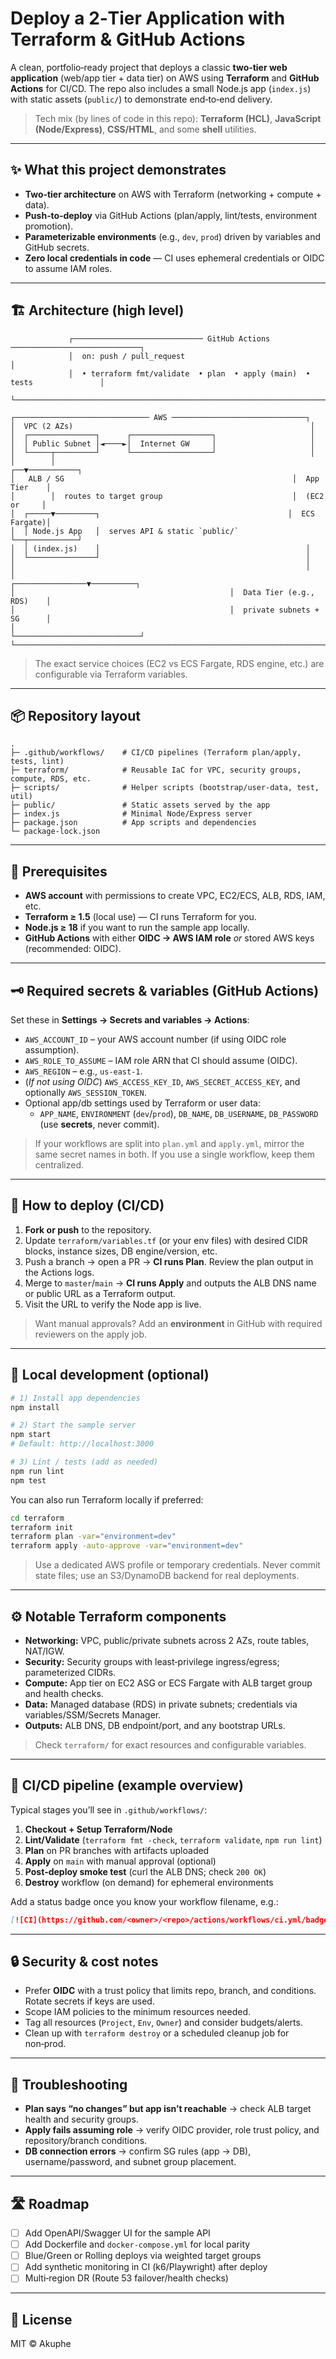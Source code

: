 # Deploy a 2‑Tier Application with Terraform & GitHub Actions

A clean, portfolio‑ready project that deploys a classic **two‑tier web application** (web/app tier + data tier) on AWS using **Terraform** and **GitHub Actions** for CI/CD. The repo also includes a small Node.js app (`index.js`) with static assets (`public/`) to demonstrate end‑to‑end delivery.

> Tech mix (by lines of code in this repo): **Terraform (HCL)**, **JavaScript (Node/Express)**, **CSS/HTML**, and some **shell** utilities.

---

## ✨ What this project demonstrates

- **Two‑tier architecture** on AWS with Terraform (networking + compute + data).
- **Push‑to‑deploy** via GitHub Actions (plan/apply, lint/tests, environment promotion).
- **Parameterizable environments** (e.g., `dev`, `prod`) driven by variables and GitHub secrets.
- **Zero local credentials in code** — CI uses ephemeral credentials or OIDC to assume IAM roles.

---

## 🏗️ Architecture (high level)

```
             ┌───────────────────────────── GitHub Actions ─────────────────────────────┐
             │  on: push / pull_request                                                 │
             │  • terraform fmt/validate  • plan  • apply (main)  • tests               │
             └──────────────────────────────────────────────────────────────────────────┘

┌────────────────────────────── AWS ──────────────────────────────┐
│  VPC (2 AZs)                                                     │
│  ┌───────────────┐      ┌──────────────────┐                     │
│  │ Public Subnet │◄────►│  Internet GW     │                     │
│  └─────┬─────────┘      └──────────────────┘                     │
│        │                                                      ┌──▼───────────┐
│   ALB / SG                                                   │  App Tier    │
│        │  routes to target group                             │  (EC2 or     │
│  ┌─────▼─────────┐                                          │  ECS Fargate)│
│  │ Node.js App   │  serves API & static `public/`           └──┬───────────┘
│  │ (index.js)    │                                              │
│  └───────────────┘                                              │
│                                                                 │
│                                                ┌────────────────▼──────────┐
│                                                │  Data Tier (e.g., RDS)    │
│                                                │  private subnets + SG      │
│                                                └────────────────────────────┘
└─────────────────────────────────────────────────────────────────────────────┘
```

> The exact service choices (EC2 vs ECS Fargate, RDS engine, etc.) are configurable via Terraform variables.

---

## 📦 Repository layout

```
.
├─ .github/workflows/    # CI/CD pipelines (Terraform plan/apply, tests, lint)
├─ terraform/            # Reusable IaC for VPC, security groups, compute, RDS, etc.
├─ scripts/              # Helper scripts (bootstrap/user-data, test, util)
├─ public/               # Static assets served by the app
├─ index.js              # Minimal Node/Express server
├─ package.json          # App scripts and dependencies
└─ package-lock.json
```

---

## 🔧 Prerequisites

- **AWS account** with permissions to create VPC, EC2/ECS, ALB, RDS, IAM, etc.
- **Terraform ≥ 1.5** (local use) — CI runs Terraform for you.
- **Node.js ≥ 18** if you want to run the sample app locally.
- **GitHub Actions** with either **OIDC → AWS IAM role** _or_ stored AWS keys (recommended: OIDC).

---

## 🗝️ Required secrets & variables (GitHub Actions)

Set these in **Settings → Secrets and variables → Actions**:

- `AWS_ACCOUNT_ID` – your AWS account number (if using OIDC role assumption).
- `AWS_ROLE_TO_ASSUME` – IAM role ARN that CI should assume (OIDC).
- `AWS_REGION` – e.g., `us-east-1`.
- (_If not using OIDC_) `AWS_ACCESS_KEY_ID`, `AWS_SECRET_ACCESS_KEY`, and optionally `AWS_SESSION_TOKEN`.
- Optional app/db settings used by Terraform or user data:
  - `APP_NAME`, `ENVIRONMENT` (`dev`/`prod`), `DB_NAME`, `DB_USERNAME`, `DB_PASSWORD` (use **secrets**, never commit).

> If your workflows are split into `plan.yml` and `apply.yml`, mirror the same secret names in both. If you use a single workflow, keep them centralized.

---

## 🚀 How to deploy (CI/CD)

1. **Fork or push** to the repository.
2. Update `terraform/variables.tf` (or your env files) with desired CIDR blocks, instance sizes, DB engine/version, etc.
3. Push a branch → open a PR → **CI runs Plan**. Review the plan output in the Actions logs.
4. Merge to `master`/`main` → **CI runs Apply** and outputs the ALB DNS name or public URL as a Terraform output.
5. Visit the URL to verify the Node app is live.

> Want manual approvals? Add an **environment** in GitHub with required reviewers on the apply job.

---

## 🧪 Local development (optional)

```bash
# 1) Install app dependencies
npm install

# 2) Start the sample server
npm start
# Default: http://localhost:3000

# 3) Lint / tests (add as needed)
npm run lint
npm test
```

You can also run Terraform locally if preferred:

```bash
cd terraform
terraform init
terraform plan -var="environment=dev"
terraform apply -auto-approve -var="environment=dev"
```

> Use a dedicated AWS profile or temporary credentials. Never commit state files; use an S3/DynamoDB backend for real deployments.

---

## ⚙️ Notable Terraform components

- **Networking:** VPC, public/private subnets across 2 AZs, route tables, NAT/IGW.
- **Security:** Security groups with least‑privilege ingress/egress; parameterized CIDRs.
- **Compute:** App tier on EC2 ASG or ECS Fargate with ALB target group and health checks.
- **Data:** Managed database (RDS) in private subnets; credentials via variables/SSM/Secrets Manager.
- **Outputs:** ALB DNS, DB endpoint/port, and any bootstrap URLs.

> Check `terraform/` for exact resources and configurable variables.

---

## 🤖 CI/CD pipeline (example overview)

Typical stages you’ll see in `.github/workflows/`:

1. **Checkout + Setup Terraform/Node**  
2. **Lint/Validate** (`terraform fmt -check`, `terraform validate`, `npm run lint`)  
3. **Plan** on PR branches with artifacts uploaded  
4. **Apply** on `main` with manual approval (optional)  
5. **Post‑deploy smoke test** (curl the ALB DNS; check `200 OK`)  
6. **Destroy** workflow (on demand) for ephemeral environments

Add a status badge once you know your workflow filename, e.g.:

```md
[![CI](https://github.com/<owner>/<repo>/actions/workflows/ci.yml/badge.svg)](https://github.com/<owner>/<repo>/actions)
```

---

## 🔒 Security & cost notes

- Prefer **OIDC** with a trust policy that limits repo, branch, and conditions. Rotate secrets if keys are used.
- Scope IAM policies to the minimum resources needed.
- Tag all resources (`Project`, `Env`, `Owner`) and consider budgets/alerts.
- Clean up with `terraform destroy` or a scheduled cleanup job for non‑prod.

---

## 🧭 Troubleshooting

- **Plan says “no changes” but app isn’t reachable** → check ALB target health and security groups.
- **Apply fails assuming role** → verify OIDC provider, role trust policy, and repository/branch conditions.
- **DB connection errors** → confirm SG rules (app → DB), username/password, and subnet group placement.

---

## 🛣️ Roadmap

- [ ] Add OpenAPI/Swagger UI for the sample API
- [ ] Add Dockerfile and `docker-compose.yml` for local parity
- [ ] Blue/Green or Rolling deploys via weighted target groups
- [ ] Add synthetic monitoring in CI (k6/Playwright) after deploy
- [ ] Multi‑region DR (Route 53 failover/health checks)

---

## 📜 License

MIT © Akuphe
